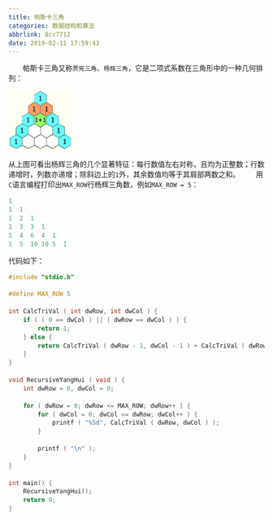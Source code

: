 ```yaml
---
title: 帕斯卡三角
categories: 数据结构和算法
abbrlink: 8cc7712
date: 2019-02-11 17:59:43
---
```

&emsp;&emsp;帕斯卡三角又称`贾宪三角`、`杨辉三角`，它是二项式系数在三角形中的一种几何排列：

<img src="./帕斯卡三角/1.png" height="118" width="127">

从上图可看出杨辉三角的几个显著特征：每行数值左右对称，且均为正整数；行数递增时，列数亦递增；除斜边上的`1`外，其余数值均等于其肩部两数之和。
&emsp;&emsp;用`C`语言编程打印出`MAX_ROW`行杨辉三角数，例如`MAX_ROW = 5`：

``` cpp
1
1  1
1  2  1
1  3  3  1
1  4  6  4  1
1  5  10 10 5  1
```

代码如下：

``` cpp
#include "stdio.h"
​
#define MAX_ROW 5
​
int CalcTriVal ( int dwRow, int dwCol ) {
    if ( ( 0 == dwCol ) || ( dwRow == dwCol ) ) {
        return 1;
    } else {
        return CalcTriVal ( dwRow - 1, dwCol - 1 ) + CalcTriVal ( dwRow - 1, dwCol );
    }
}
​
void RecursiveYangHui ( void ) {
    int dwRow = 0, dwCol = 0;
​
    for ( dwRow = 0; dwRow <= MAX_ROW; dwRow++ ) {
        for ( dwCol = 0; dwCol <= dwRow; dwCol++ ) {
            printf ( "%5d", CalcTriVal ( dwRow, dwCol ) );
        }
​
        printf ( "\n" );
    }
}
​
int main() {
    RecursiveYangHui();
    return 0;
}
```